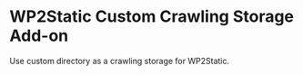 # WP2Static Custom Crawling Storage Add-on

Use custom directory as a crawling storage for WP2Static.

